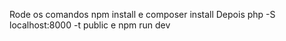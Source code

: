 Rode os comandos npm install e composer install
Depois php -S localhost:8000 -t public e npm run dev

